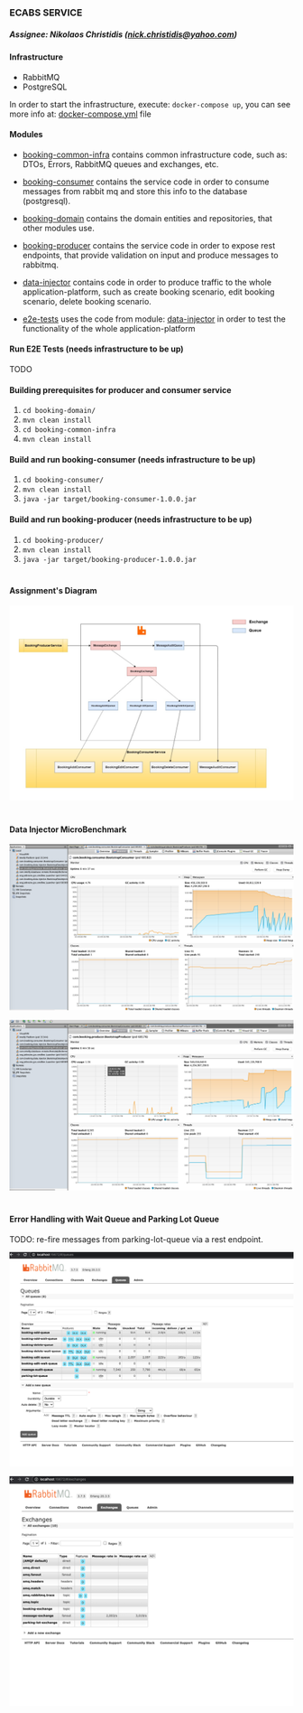 

### ECABS SERVICE

##### Assignee: Nikolaos Christidis (nick.christidis@yahoo.com)


#### Infrastructure

* RabbitMQ
* PostgreSQL

In order to start the infrastructure, execute: `docker-compose up`, you can see more info
at: [docker-compose.yml](docker-compose.yml) file


#### Modules

* [booking-common-infra](booking-common-infra) contains common infrastructure code, 
such as: DTOs, Errors, RabbitMQ queues and exchanges, etc.


* [booking-consumer](booking-consumer) contains the service code in order to consume messages from
rabbit mq and store this info to the database (postgresql).


* [booking-domain](booking-domain) contains the domain entities and repositories, that other modules use.


* [booking-producer](booking-producer) contains the service code in order to expose rest endpoints, that provide validation
on input and produce messages to rabbitmq.


* [data-injector](data-injector) contains code in order to produce traffic to the whole application-platform,
such as create booking scenario, edit booking scenario, delete booking scenario.


* [e2e-tests](e2e-tests) uses the code from module: [data-injector](data-injector) in order to test the functionality
of the whole application-platform



#### Run E2E Tests (needs infrastructure to be up)
TODO


#### Building prerequisites for producer and consumer service
1) `cd booking-domain/`
2) `mvn clean install`
3) `cd booking-common-infra`
4) `mvn clean install`


#### Build and run booking-consumer (needs infrastructure to be up)
1) `cd booking-consumer/`
2) `mvn clean install`
3) `java -jar target/booking-consumer-1.0.0.jar`


#### Build and run booking-producer (needs infrastructure to be up)
1) `cd booking-producer/`
2) `mvn clean install`
3) `java -jar target/booking-producer-1.0.0.jar`


#

#### Assignment's Diagram
![](diagram.png)


#


#### Data Injector MicroBenchmark

![](consumer.png)

![](producer.png)

#

#### Error Handling with Wait Queue and Parking Lot Queue

TODO: re-fire messages from parking-lot-queue via a rest endpoint.

![](queue1.png)


![](queue2.png)
